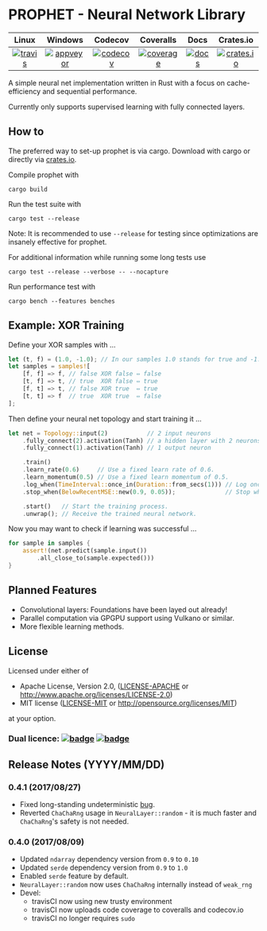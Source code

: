 
PROPHET - Neural Network Library
================================

|       Linux       |       Windows       |       Codecov        |      Coveralls      |          Docs         |     Crates.io         |
|:-----------------:|:-------------------:|:--------------------:|:-------------------:|:---------------------:|:---------------------:|
| [![travis][1]][2] | [![appveyor][3]][4] | [![codecov][14]][15] | [![coverage][5]][6] | [![docs][11]][12]     | [![crates.io][9]][10] |

A simple neural net implementation written in Rust with a focus on cache-efficiency and sequential performance.

Currently only supports supervised learning with fully connected layers.

## How to

The preferred way to set-up prophet is via cargo.
Download with cargo or directly via [crates.io](https://crates.io/crates/prophet).

Compile prophet with

```
cargo build
```

Run the test suite with

```
cargo test --release
```

Note: It is recommended to use `--release` for testing since optimizations are insanely effective for prophet.

For additional information while running some long tests use

```
cargo test --release --verbose -- --nocapture
```

Run performance test with

```
cargo bench --features benches
```

## Example: XOR Training

Define your XOR samples with ...

```rust
let (t, f) = (1.0, -1.0); // In our samples 1.0 stands for true and -1.0 stands for false.
let samples = samples![
    [f, f] => f, // false XOR false ⇔ false
    [t, f] => t, // true  XOR false ⇔ true
    [f, t] => t, // false XOR true  ⇔ true
    [t, t] => f  // true  XOR true  ⇔ false
];
```

Then define your neural net topology and start training it ...

```rust
let net = Topology::input(2)           // 2 input neurons
    .fully_connect(2).activation(Tanh) // a hidden layer with 2 neurons
    .fully_connect(1).activation(Tanh) // 1 output neuron

    .train()
    .learn_rate(0.6)     // Use a fixed learn rate of 0.6.
    .learn_momentum(0.5) // Use a fixed learn momentum of 0.5.
    .log_when(TimeInterval::once_in(Duration::from_secs(1))) // Log once every second.
    .stop_when(BelowRecentMSE::new(0.9, 0.05));              // Stop when the recent MSE drops below 0.05.

    .start()   // Start the training process.
    .unwrap(); // Receive the trained neural network.
```

Now you may want to check if learning was successful ...

```rust
for sample in samples {
    assert!(net.predict(sample.input())
        .all_close_to(sample.expected()))
}
```

## Planned Features

- Convolutional layers: Foundations have been layed out already!
- Parallel computation via GPGPU support using Vulkano or similar.
- More flexible learning methods.

## License

Licensed under either of

 * Apache License, Version 2.0, ([LICENSE-APACHE](LICENSE-APACHE) or http://www.apache.org/licenses/LICENSE-2.0)
 * MIT license ([LICENSE-MIT](LICENSE-MIT) or http://opensource.org/licenses/MIT)

at your option.

### Dual licence: [![badge][7]](LICENSE-MIT) [![badge][8]](LICENSE-APACHE)

## Release Notes (YYYY/MM/DD)

### 0.4.1 (2017/08/27)

- Fixed long-standing undeterministic [bug](https://github.com/Robbepop/prophet/issues/2).
- Reverted `ChaChaRng` usage in `NeuralLayer::random` - it is much faster and `ChaChaRng`'s safety is not needed.

### 0.4.0 (2017/08/09)

- Updated `ndarray` dependency version from `0.9` to `0.10`
- Updated `serde` dependency version from `0.9` to `1.0`
- Enabled `serde` feature by default.
- `NeuralLayer::random` now uses `ChaChaRng` internally instead of `weak_rng`
- Devel:
	- travisCI now using new trusty environment
	- travisCI now uploads code coverage to coveralls and codecov.io
	- travisCI no longer requires `sudo`

[1]: https://travis-ci.org/Robbepop/prophet.svg?branch=master
[2]: https://travis-ci.org/Robbepop/prophet
[3]: https://ci.appveyor.com/api/projects/status/2ckrux25wpa5eseh/branch/master?svg=true
[4]: https://ci.appveyor.com/project/Robbepop/prophet/branch/master
[5]: https://coveralls.io/repos/github/Robbepop/prophet/badge.svg?branch=next
[6]: https://coveralls.io/github/Robbepop/prophet?branch=next
[7]: https://img.shields.io/badge/license-MIT-blue.svg
[8]: https://img.shields.io/badge/license-APACHE-orange.svg
[9]: https://img.shields.io/crates/v/prophet.svg
[10]: https://crates.io/crates/prophet
[11]: https://docs.rs/prophet/badge.svg
[12]: https://docs.rs/prophet
[14]: https://codecov.io/gh/robbepop/prophet/branch/next/graph/badge.svg
[15]: https://codecov.io/gh/Robbepop/prophet/branch/next
